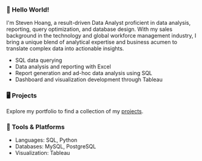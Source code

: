 ### 🚀 Hello World!

<!--
**stevenhoang713/stevenhoang713** is a ✨ _special_ ✨ repository because its `README.md` (this file) appears on your GitHub profile.

Here are some ideas to get you started:

- 🔭 I’m currently working on ...
- 🌱 I’m currently learning ...
- 👯 I’m looking to collaborate on ...
- 🤔 I’m looking for help with ...
- 💬 Ask me about ...
- 📫 How to reach me: ...
- 😄 Pronouns: ...
- ⚡ Fun fact: ...
-->
I'm Steven Hoang, a result-driven Data Analyst proficient in data analysis, reporting, query optimization, and database design. With my sales background in the technology and global workforce management industry, I bring a unique blend of analytical expertise and business acumen to translate complex data into actionable insights.   

- SQL data querying
- Data analysis and reporting with Excel
- Report generation and ad-hoc data analysis using SQL
- Dashboard and visualization development through Tableau

### 🖥️ Projects 

Explore my portfolio to find a collection of my [projects](https://github.com/stevenhoang713/Portfolio).

### 🔧 Tools & Platforms

- Languages: SQL, Python
- Databases: MySQL, PostgreSQL
- Visualization: Tableau 
